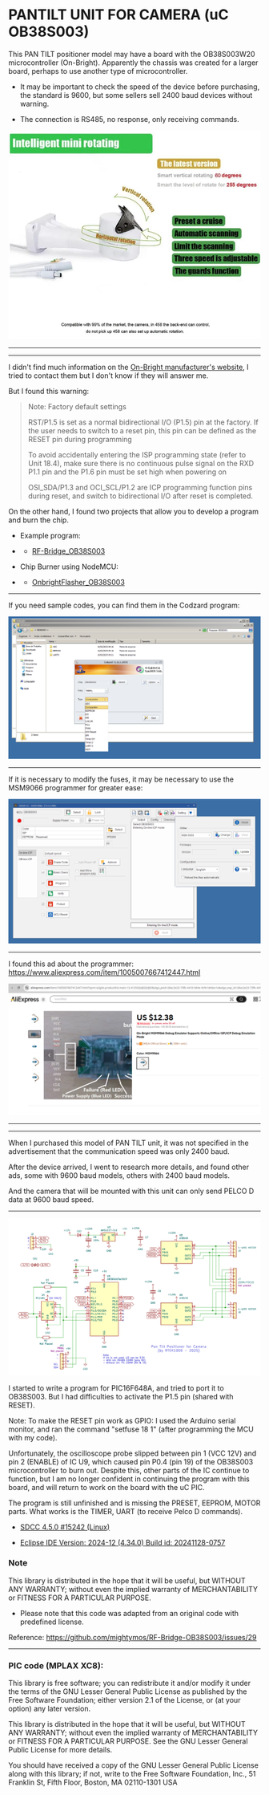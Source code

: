 # PANTILT UNIT FOR CAMERA (uC OB38S003)

This PAN TILT positioner model may have a board with the OB38S003W20 microcontroller (On-Bright). Apparently the chassis was created for a larger board, perhaps to use another type of microcontroller.

- It may be important to check the speed of the device before purchasing, the standard is 9600, but some sellers sell 2400 baud devices without warning.

- The connection is RS485, no response, only receiving commands.

![img](https://raw.githubusercontent.com/rtek1000/OB38S003-PANTILT-UNIT-FOR-CAMERA/refs/heads/main/Img/Ad3.jpg)

-----

-----

I didn't find much information on the [On-Bright manufacturer's website](https://www.on-bright.com/en/index/product/detail/cid/126/id/375.shtml), I tried to contact them but I don't know if they will answer me.

But I found this warning:
> Note: Factory default settings
>
> RST/P1.5 is set as a normal bidirectional I/O (P1.5) pin at the factory. If the user needs to switch to a reset pin, this pin can be defined as the RESET pin during programming
>
> To avoid accidentally entering the ISP programming state (refer to Unit 18.4), make sure there is no continuous pulse signal on the RXD P1.1 pin and the P1.6 pin must be set high when powering on
>
> OSI_SDA/P1.3 and OCI_SCL/P1.2 are ICP programming function pins during reset, and switch to bidirectional I/O after reset is completed.

On the other hand, I found two projects that allow you to develop a program and burn the chip.

- Example program:
- - [RF-Bridge_OB38S003 ](https://github.com/rtek1000/RF-Bridge_OB38S003)

- Chip Burner using NodeMCU:
- - [OnbrightFlasher_OB38S003 ](https://github.com/rtek1000/OnbrightFlasher_OB38S003)

-----

If you need sample codes, you can find them in the Codzard program:

![img](https://raw.githubusercontent.com/rtek1000/OB38S003-PANTILT-UNIT-FOR-CAMERA/refs/heads/main/Img/Codzard.png)

-----

If it is necessary to modify the fuses, it may be necessary to use the MSM9066 programmer for greater ease:

![img](https://raw.githubusercontent.com/rtek1000/OB38S003-PANTILT-UNIT-FOR-CAMERA/refs/heads/main/Img/SMAP%20AC.png)

-----

I found this ad about the programmer:
https://www.aliexpress.com/item/1005007667412447.html

![img](https://raw.githubusercontent.com/rtek1000/OB38S003-PANTILT-UNIT-FOR-CAMERA/refs/heads/main/Img/MSM9066_ad.png)

-----

-----

When I purchased this model of PAN TILT unit, it was not specified in the advertisement that the communication speed was only 2400 baud.

After the device arrived, I went to research more details, and found other ads, some with 9600 baud models, others with 2400 baud models.

And the camera that will be mounted with this unit can only send PELCO D data at 9600 baud speed.

-----

![img](https://raw.githubusercontent.com/rtek1000/OB38S003-PANTILT-UNIT-FOR-CAMERA/refs/heads/main/Img/Schematic_PANTILT.png)

I started to write a program for PIC16F648A, and tried to port it to OB38S003. But I had difficulties to activate the P1.5 pin (shared with RESET).

Note: To make the RESET pin work as GPIO: I used the Arduino serial monitor, and ran the command "setfuse 18 1" (after programming the MCU with my code).



Unfortunately, the oscilloscope probe slipped between pin 1 (VCC 12V) and pin 2 (ENABLE) of IC U9, which caused pin P0.4 (pin 19) of the OB38S003 microcontroller to burn out. Despite this, other parts of the IC continue to function, but I am no longer confident in continuing the program with this board, and will return to work on the board with the uC PIC.

The program is still unfinished and is missing the PRESET, EEPROM, MOTOR parts. What works is the TIMER, UART (to receive Pelco D commands).

- [SDCC 4.5.0 #15242 (Linux)](https://sourceforge.net/projects/sdcc/files/sdcc/4.5.0/)

- [Eclipse IDE Version: 2024-12 (4.34.0) Build id: 20241128-0757](https://download.eclipse.org/eclipse/downloads/)

### Note 
This library is distributed in the hope that it will be useful, but WITHOUT ANY WARRANTY; without even the implied warranty of MERCHANTABILITY or FITNESS FOR A PARTICULAR PURPOSE.

- Please note that this code was adapted from an original code with predefined license.

Reference: https://github.com/mightymos/RF-Bridge-OB38S003/issues/29

-----

### PIC code (MPLAX XC8):

This library is free software; you can redistribute it and/or modify it under the terms of the GNU Lesser General Public License as published by the Free Software Foundation; either version 2.1 of the License, or (at your option) any later version.

This library is distributed in the hope that it will be useful, but WITHOUT ANY WARRANTY; without even the implied warranty of MERCHANTABILITY or FITNESS FOR A PARTICULAR PURPOSE. See the GNU Lesser General Public License for more details.

You should have received a copy of the GNU Lesser General Public License along with this library; if not, write to the Free Software Foundation, Inc., 51 Franklin St, Fifth Floor, Boston, MA 02110-1301 USA



